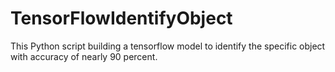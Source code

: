 # TensorFlowIdentifyObject

This Python script building a tensorflow model to identify the specific object with accuracy of nearly 90 percent.
